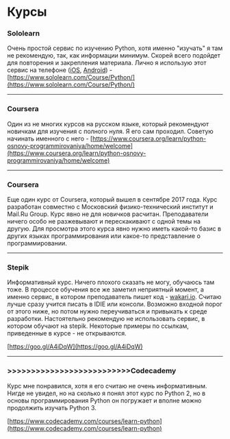 # Курсы

### **Sololearn**

Очень простой сервис по изучению Python, хотя именно "изучать" я там не рекомендую, так, как информации минимум. Скорей всего подойдет для повторения и закрепления материала. Лично я использую этот сервис на телефоне \([iOS](https://itunes.apple.com/us/app/id953972812), [Android](https://play.google.com/store/apps/details?id=com.sololearn)\) - [https://www.sololearn.com/Course/Python/](https://www.sololearn.com/Course/Python/)

---

### **Coursera**

Один из не многих курсов на русском языке, который рекомендуют новичкам для изучения с полного нуля. Я его сам проходил. Советую начинать именного с него - [https://www.coursera.org/learn/python-osnovy-programmirovaniya/home/welcome](https://www.coursera.org/learn/python-osnovy-programmirovaniya/home/welcome)

---

### **Coursera**

Еще один курс от Coursera, который вышел в сентябре 2017 года. Курс разработан совместно с Московский физико-технический институт и  Mail.Ru Group. Курс явно не для новичков расчитан. Преподаватели ничего особо не разжевывают и перескакивают с одной темы на другую. Для просмотра этого курса явно нужно иметь какой-то базис в других языках программирования или какое-то представление о программировании.

---

### **Stepik**

Информативный курс. Ничего плохого сказать не могу, обучаюсь там тоже. В процессе обучения все же заметил неприятный момент, а именно сервис, в котором преподаватель пишет код - [wakari.io](/wakari.io). Считаю лучше сразу учится писать в IDIE или конcоли. Возможно входной порог от этого ниже, но потом нужно переучиваться и привыкать к среде разработки. Настоятельно рекомендую не использовать сервис, в котором обучают на stepik. Некоторые примеры по ссылкам, приведенные в курсе - не открываются.

[https://goo.gl/A4iDqW](https://goo.gl/A4iDqW)

---

### &gt;&gt;&gt;&gt;&gt;&gt;&gt;&gt;&gt;&gt;&gt;&gt;&gt;&gt;&gt;&gt;&gt;&gt;&gt;&gt;&gt;&gt;&gt;&gt;&gt;&gt;**Сodecademy**

Курс мне понравился, хотя я его считаю не очень информативным. Нигде не увидел, но на сколько я понял этот курс по Python 2, но в основы программирования Python он погружает и вполне можно продолжить изучать Python 3.

[https://www.codecademy.com/courses/learn-python](https://www.codecademy.com/courses/learn-python)

